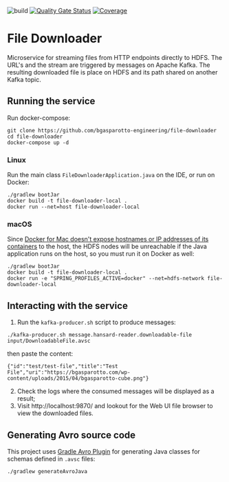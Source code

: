 ![build](https://github.com/bgasparotto/file-downloader/workflows/build/badge.svg)
[![Quality Gate Status](https://sonarcloud.io/api/project_badges/measure?project=bgasparotto_file-downloader&metric=alert_status)](https://sonarcloud.io/dashboard?id=bgasparotto_file-downloader)
[![Coverage](https://sonarcloud.io/api/project_badges/measure?project=bgasparotto_file-downloader&metric=coverage)](https://sonarcloud.io/dashboard?id=bgasparotto_file-downloader)

# File Downloader
Microservice for streaming files from HTTP endpoints directly to HDFS. The URL's and the stream are triggered by
messages on Apache Kafka. The resulting downloaded file is place on HDFS and its path shared on another Kafka topic.

## Running the service
Run docker-compose:
```shell script
git clone https://github.com/bgasparotto-engineering/file-downloader
cd file-downloader
docker-compose up -d
```
### Linux
Run the main class `FileDownloaderApplication.java` on the IDE, or run on Docker:
```shell
./gradlew bootJar
docker build -t file-downloader-local .
docker run --net=host file-downloader-local
```

### macOS
Since 
[Docker for Mac doesn't expose hostnames or IP addresses of its containers](https://docs.docker.com/docker-for-mac/networking/) 
to the host, the HDFS nodes will be unreachable if the Java application runs on the host, so you 
must run it on Docker as well:
```shell
./gradlew bootJar
docker build -t file-downloader-local .
docker run -e "SPRING_PROFILES_ACTIVE=docker" --net=hdfs-network file-downloader-local
```

## Interacting with the service
1. Run the `kafka-producer.sh` script to produce messages:
```
./kafka-producer.sh message.hansard-reader.downloadable-file input/DownloadableFile.avsc
```
then paste the content:
```
{"id":"test/test-file","title":"Test File","uri":"https://bgasparotto.com/wp-content/uploads/2015/04/bgasparotto-cube.png"}
```
2. Check the logs where the consumed messages will be displayed as a result;
3. Visit http://localhost:9870/ and lookout for the Web UI file browser to view the downloaded files.

## Generating Avro source code
This project uses [Gradle Avro Plugin](https://github.com/davidmc24/gradle-avro-plugin) for generating Java classes for
schemas defined in `.avsc` files:
```shell script
./gradlew generateAvroJava
```
